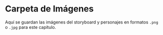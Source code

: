 # Carpeta de Imágenes

Aquí se guardan las imágenes del storyboard y personajes en formatos `.png` o `.jpg` para este capítulo.
